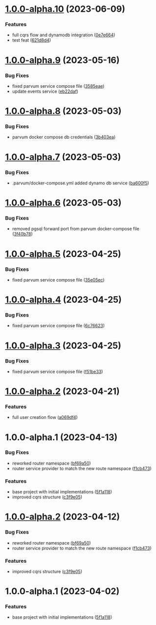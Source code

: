 # [1.0.0-alpha.10](https://github.com/parvum-lambda/users/compare/v1.0.0-alpha.9...v1.0.0-alpha.10) (2023-06-09)


### Features

* full cqrs flow and dynamodb integration ([0e7e664](https://github.com/parvum-lambda/users/commit/0e7e664bf7f46713735a952c19d2c546fdbe2e41))
* test feat ([621d8d4](https://github.com/parvum-lambda/users/commit/621d8d468fcfe38415caa0eac715694be871261e))

# [1.0.0-alpha.9](https://github.com/parvum-lambda/users/compare/v1.0.0-alpha.8...v1.0.0-alpha.9) (2023-05-16)


### Bug Fixes

* fixed parvum service compose file ([3585eae](https://github.com/parvum-lambda/users/commit/3585eae25934fab5acdfbd6a2372624f3f3ea1d1))
* update events service ([eb22daf](https://github.com/parvum-lambda/users/commit/eb22daf7513bfa0b857feae5f5c4139f5459d361))

# [1.0.0-alpha.8](https://github.com/parvum-lambda/users/compare/v1.0.0-alpha.7...v1.0.0-alpha.8) (2023-05-03)


### Bug Fixes

* parvum docker compose db credentials ([3b403ea](https://github.com/parvum-lambda/users/commit/3b403ea5c1a9e23b3e4fb4930b7bb4dd21147a32))

# [1.0.0-alpha.7](https://github.com/parvum-lambda/users/compare/v1.0.0-alpha.6...v1.0.0-alpha.7) (2023-05-03)


### Bug Fixes

* .parvum/docker-compose.yml added dynamo db service ([ba600f5](https://github.com/parvum-lambda/users/commit/ba600f5001404be742771cffeb16e68c8893dd9e))

# [1.0.0-alpha.6](https://github.com/parvum-lambda/users/compare/v1.0.0-alpha.5...v1.0.0-alpha.6) (2023-05-03)


### Bug Fixes

* removed pgsql forward port from parvum docker-compose file ([3f40b78](https://github.com/parvum-lambda/users/commit/3f40b78a22f67b275b74ae1ba0d4d82b62abec74))

# [1.0.0-alpha.5](https://github.com/parvum-lambda/users/compare/v1.0.0-alpha.4...v1.0.0-alpha.5) (2023-04-25)


### Bug Fixes

* fixed parvum service compose file ([35e05ec](https://github.com/parvum-lambda/users/commit/35e05ec9735e4b9895cc816062f9d0cd0d709e7f))

# [1.0.0-alpha.4](https://github.com/parvum-lambda/users/compare/v1.0.0-alpha.3...v1.0.0-alpha.4) (2023-04-25)


### Bug Fixes

* fixed parvum service compose file ([6c76623](https://github.com/parvum-lambda/users/commit/6c76623574b678c2cc36efae5b1282176440b21e))

# [1.0.0-alpha.3](https://github.com/parvum-lambda/users/compare/v1.0.0-alpha.2...v1.0.0-alpha.3) (2023-04-25)


### Bug Fixes

* fixed parvum service compose file ([f51be33](https://github.com/parvum-lambda/users/commit/f51be33aa4f87efa8d989fc2c1a78cd125cce77a))

# [1.0.0-alpha.2](https://github.com/parvum-lambda/users/compare/v1.0.0-alpha.1...v1.0.0-alpha.2) (2023-04-21)


### Features

* full user creation flow ([a069df4](https://github.com/parvum-lambda/users/commit/a069df4e96db926a3d9346387d3eb8c78ffb7c32))

# 1.0.0-alpha.1 (2023-04-13)


### Bug Fixes

* reworked router namespace ([bf69a50](https://github.com/parvum-lambda/users/commit/bf69a50e3c6114e1999432831f2fc656d55c4c14))
* router service provider to match the new route namespace ([f1cb473](https://github.com/parvum-lambda/users/commit/f1cb4731ae28ae8a4aea35756df44e29618f2ae0))


### Features

* base project with initial implementations ([5f1a118](https://github.com/parvum-lambda/users/commit/5f1a1184644cd8f8f2dc3a263a34ba9e3f452105))
* improved cqrs structure ([c3f9e05](https://github.com/parvum-lambda/users/commit/c3f9e05c102bed742d111fa304aaf3f1506a1394))

# [1.0.0-alpha.2](https://github.com/parvum-lambda/users/compare/v1.0.0-alpha.1...v1.0.0-alpha.2) (2023-04-12)


### Bug Fixes

* reworked router namespace ([bf69a50](https://github.com/parvum-lambda/users/commit/bf69a50e3c6114e1999432831f2fc656d55c4c14))
* router service provider to match the new route namespace ([f1cb473](https://github.com/parvum-lambda/users/commit/f1cb4731ae28ae8a4aea35756df44e29618f2ae0))


### Features

* improved cqrs structure ([c3f9e05](https://github.com/parvum-lambda/users/commit/c3f9e05c102bed742d111fa304aaf3f1506a1394))

# 1.0.0-alpha.1 (2023-04-02)


### Features

* base project with initial implementations ([5f1a118](https://github.com/parvum-lambda/users/commit/5f1a1184644cd8f8f2dc3a263a34ba9e3f452105))
